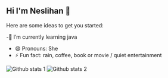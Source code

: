 ## Hi I'm Neslihan 👋


Here are some ideas to get you started:

-🌱 I’m currently learning java
- 😄 Pronouns: She
- ⚡ Fun fact: rain, coffee, book or movie / quiet entertainment


<!-- - 🔭 I’m currently working on ...
- 👯 I’m looking to collabo rate on ...
- 🤔 I’m looking for help with ...
- 💬 Ask me about ...
- 📫 How to reach me: ...
  -->
  
![Github stats 1](https://github-readme-stats.vercel.app/api?username=kullanıcıadınız&show_icons=true&theme=gradient) 
![Github stats 2](https://github-readme-stats.vercel.app/api?username=kullanıcıadınız&show_icons=true&theme=radical)

